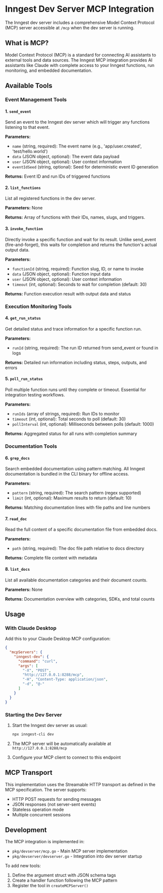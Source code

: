 # Inngest Dev Server MCP Integration

The Inngest dev server includes a comprehensive Model Context Protocol (MCP) server accessible at `/mcp` when the dev server is running.

## What is MCP?

Model Context Protocol (MCP) is a standard for connecting AI assistants to external tools and data sources. The Inngest MCP integration provides AI assistants like Claude with complete access to your Inngest functions, run monitoring, and embedded documentation.

## Available Tools

### Event Management Tools

#### 1. `send_event`
Send an event to the Inngest dev server which will trigger any functions listening to that event.

**Parameters:**
- `name` (string, required): The event name (e.g., 'app/user.created', 'test/hello.world')
- `data` (JSON object, optional): The event data payload
- `user` (JSON object, optional): User context information
- `eventIdSeed` (string, optional): Seed for deterministic event ID generation

**Returns:** Event ID and run IDs of triggered functions

#### 2. `list_functions`
List all registered functions in the dev server.

**Parameters:** None

**Returns:** Array of functions with their IDs, names, slugs, and triggers.

#### 3. `invoke_function`
Directly invoke a specific function and wait for its result. Unlike send_event (fire-and-forget), this waits for completion and returns the function's actual output data.

**Parameters:**
- `functionId` (string, required): Function slug, ID, or name to invoke
- `data` (JSON object, optional): Function input data
- `user` (JSON object, optional): User context information
- `timeout` (int, optional): Seconds to wait for completion (default: 30)

**Returns:** Function execution result with output data and status

### Execution Monitoring Tools

#### 4. `get_run_status`
Get detailed status and trace information for a specific function run.

**Parameters:**
- `runId` (string, required): The run ID returned from send_event or found in logs

**Returns:** Detailed run information including status, steps, outputs, and errors

#### 5. `poll_run_status`
Poll multiple function runs until they complete or timeout. Essential for integration testing workflows.

**Parameters:**
- `runIds` (array of strings, required): Run IDs to monitor
- `timeout` (int, optional): Total seconds to poll (default: 30)
- `pollInterval` (int, optional): Milliseconds between polls (default: 1000)

**Returns:** Aggregated status for all runs with completion summary

### Documentation Tools

#### 6. `grep_docs`
Search embedded documentation using pattern matching. All Inngest documentation is bundled in the CLI binary for offline access.

**Parameters:**
- `pattern` (string, required): The search pattern (regex supported)
- `limit` (int, optional): Maximum results to return (default: 10)

**Returns:** Matching documentation lines with file paths and line numbers

#### 7. `read_doc`
Read the full content of a specific documentation file from embedded docs.

**Parameters:**
- `path` (string, required): The doc file path relative to docs directory

**Returns:** Complete file content with metadata

#### 8. `list_docs`
List all available documentation categories and their document counts.

**Parameters:** None

**Returns:** Documentation overview with categories, SDKs, and total counts

## Usage

### With Claude Desktop

Add this to your Claude Desktop MCP configuration:

```json
{
  "mcpServers": {
    "inngest-dev": {
      "command": "curl",
      "args": [
        "-X", "POST",
        "http://127.0.0.1:8288/mcp",
        "-H", "Content-Type: application/json",
        "-d", "@-"
      ]
    }
  }
}
```

### Starting the Dev Server

1. Start the Inngest dev server as usual:
   ```bash
   npx inngest-cli dev
   ```

2. The MCP server will be automatically available at `http://127.0.0.1:8288/mcp`

3. Configure your MCP client to connect to this endpoint

## MCP Transport

This implementation uses the Streamable HTTP transport as defined in the MCP specification. The server supports:

- HTTP POST requests for sending messages
- JSON responses (not server-sent events)
- Stateless operation mode
- Multiple concurrent sessions

## Development

The MCP integration is implemented in:
- `pkg/devserver/mcp.go` - Main MCP server implementation
- `pkg/devserver/devserver.go` - Integration into dev server startup

To add new tools:
1. Define the argument struct with JSON schema tags
2. Create a handler function following the MCP pattern
3. Register the tool in `createMCPServer()`